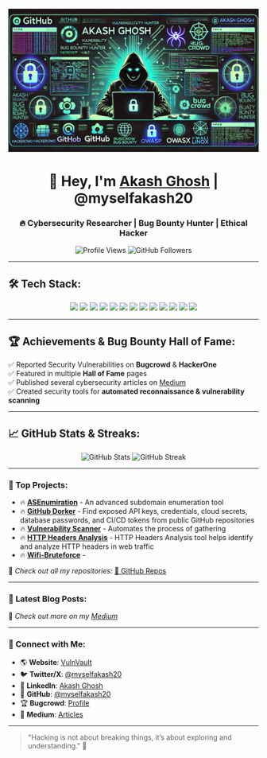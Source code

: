 ![GitHub Banner](https://raw.githubusercontent.com/myselfakash20/myselfakash20/refs/heads/main/banner.webp)

<h1 align="center">👋 Hey, I'm <a href="https://github.com/myselfakash20">Akash Ghosh</a> | @myselfakash20</h1>
<h3 align="center">🔥 Cybersecurity Researcher | Bug Bounty Hunter | Ethical Hacker </h3>

<p align="center">
  <img src="https://komarev.com/ghpvc/?username=myselfakash20&label=Profile%20Views&color=blueviolet&style=plastic" alt="Profile Views">
  <img src="https://img.shields.io/github/followers/myselfakash20?label=Followers&style=social" alt="GitHub Followers">
</p>

---

## 🛠 Tech Stack:
<p align="center">
  <img src="https://img.shields.io/badge/Python-3776AB?style=for-the-badge&logo=python&logoColor=white">
  <img src="https://img.shields.io/badge/Bash-121011?style=for-the-badge&logo=gnu-bash&logoColor=white">
  <img src="https://img.shields.io/badge/Burp%20Suite-F24E1E?style=for-the-badge&logo=burp-suite&logoColor=white">
  <img src="https://img.shields.io/badge/Nmap-0040FF?style=for-the-badge&logo=nmap&logoColor=white">
  <img src="https://img.shields.io/badge/Kali_Linux-557C94?style=for-the-badge&logo=kali-linux&logoColor=white">
  <img src="https://img.shields.io/badge/Docker-2496ED?style=for-the-badge&logo=docker&logoColor=white">
  <img src="https://img.shields.io/badge/JavaScript-F7DF1E?style=for-the-badge&logo=javascript&logoColor=black">
  <img src="https://img.shields.io/badge/Go-00ADD8?style=for-the-badge&logo=go&logoColor=white">
  <img src="https://img.shields.io/badge/Rust-000000?style=for-the-badge&logo=rust&logoColor=white">
  <img src="https://img.shields.io/badge/HTML5-E34F26?style=for-the-badge&logo=html5&logoColor=white">
  <img src="https://img.shields.io/badge/CSS3-1572B6?style=for-the-badge&logo=css3&logoColor=white">
  <img src="https://img.shields.io/badge/SQL-4479A1?style=for-the-badge&logo=mysql&logoColor=white">
  <img src="https://img.shields.io/badge/PostgreSQL-336791?style=for-the-badge&logo=postgresql&logoColor=white">
</p>


---

## 🏆 Achievements & Bug Bounty Hall of Fame:
✅ Reported Security Vulnerabilities on **Bugcrowd** & **HackerOne**  
✅ Featured in multiple **Hall of Fame** pages  
✅ Published several cybersecurity articles on [Medium](https://medium.com/@myselfakash20)  
✅ Created security tools for **automated reconnaissance & vulnerability scanning**  

---

## 📈 GitHub Stats & Streaks:
<p align="center">
  <img src="https://github-readme-stats.vercel.app/api?username=myselfakash20&show_icons=true&theme=radical" width="48%" alt="GitHub Stats">  
  <img src="https://github-readme-streak-stats.herokuapp.com/?user=myselfakash20&theme=radical" width="48%" alt="GitHub Streak">  
</p>

---

### 🚀 Top Projects:
- 🔥 **[ASEnumiration](https://github.com/myselfakash20/ASEnumiration)** - An advanced subdomain enumeration tool
- 🔥 **[GitHub Dorker](https://github.com/myselfakash20/Github_Dorker)** - Find exposed API keys, credentials, cloud secrets, database passwords, and CI/CD tokens from public GitHub repositories
- 🔥 **[Vulnerability Scanner](https://github.com/myselfakash20/vulnerability_scan)** - Automates the process of gathering
- 🔥 **[HTTP Headers Analysis](https://github.com/myselfakash20/http-headers-analysis)** - HTTP Headers Analysis tool helps identify and analyze HTTP headers in web traffic
- 🔥 **[Wifi-Bruteforce](https://github.com/myselfakash20/wifi-bruteforce)** -



📌 *Check out all my repositories:* [🔗 GitHub Repos](https://github.com/myselfakash20?tab=repositories)

---

### 📢 Latest Blog Posts:
<!-- BLOG-POST-LIST:START -->
<!-- BLOG-POST-LIST:END -->

🚀 *Check out more on my [Medium](https://medium.com/@myselfakash20)*

---

### 🎯 Connect with Me:
- 🌎 **Website**: [VulnVault](https://vulnvault.online)
- 🐦 **Twitter/X**: [@myselfakash20](https://x.com/myselfakash20)
- 🔗 **LinkedIn**: [Akash Ghosh](https://www.linkedin.com/in/akash-ghosh-145bb61b5/)
- 🐙 **GitHub**: [@myselfakash20](https://github.com/myselfakash20)
- 🏆 **Bugcrowd**: [Profile](https://bugcrowd.com/myselfakash20)
- 📜 **Medium**: [Articles](https://medium.com/@myselfakash20)

---

> "Hacking is not about breaking things, it’s about exploring and understanding." 🚀
